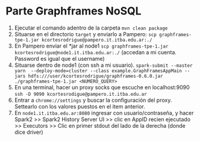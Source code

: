 # Parte Graphframes NoSQL
1. Ejecutar el comando adentro de la carpeta
`mvn clean package`
2. Situarse en el directorio `target` y enviarlo a Pampero:
`scp graphframes-tpe-1.jar kcortesrodrigue@pampero.it.itba.edu.ar:./`
3. En Pampero enviar el *jar al node1 
`scp graphframes-tpe-1.jar kcortesrodrigue@node1.it.itba.edu.ar:./` 
(accedan a mi cuenta. Password es igual que el username)
4. Situarse dentro de node1 (con ssh a mi usuario).
`spark-submit --master yarn  --deploy-mode=cluster --class example.GraphFramesAppMain --jars hdfs:///user/kcortesrodrigue/graphframes-0.6.0.jar ./graphframes-tpe-1.jar <NUMERO_QUERY>`
5. En una terminal, hacer un proxy socks que escuche en localhost:9090
`ssh -D 9090 kcortesrodigue@pampero.it.itba.edu.ar`
6. Entrar a `chrome://settings` y buscar la configuración del proxy. Settearlo con los valores puestos en el item anterior.
7. En `node1.it.itba.edu.ar:8080` ingresar con usuario/contraseña, y hacer
Spark2 >> Spark2 History Server UI >> clic en AppID recien ejecutado >> Executors >> Clic en primer stdout del lado de la derecha (donde dice driver)
